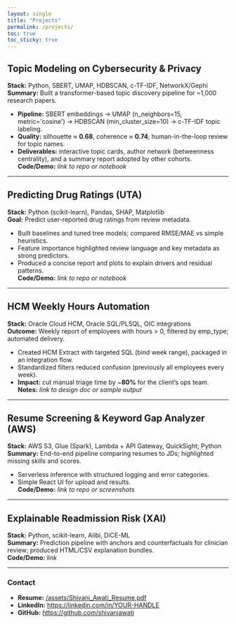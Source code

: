 ```yaml
---
layout: single
title: "Projects"
permalink: /projects/
toc: true
toc_sticky: true
---
```


## Topic Modeling on Cybersecurity & Privacy
**Stack:** Python, SBERT, UMAP, HDBSCAN, c-TF-IDF, NetworkX/Gephi  
**Summary:** Built a transformer-based topic discovery pipeline for ~1,000 research papers.  
- **Pipeline:** SBERT embeddings → UMAP (n_neighbors=15, metric='cosine') → HDBSCAN (min_cluster_size=10) → c-TF-IDF topic labeling.  
- **Quality:** silhouette ≈ **0.68**, coherence ≈ **0.74**; human-in-the-loop review for topic names.  
- **Deliverables:** interactive topic cards, author network (betweenness centrality), and a summary report adopted by other cohorts.  
**Code/Demo:** *link to repo or notebook*

---

## Predicting Drug Ratings (UTA)
**Stack:** Python (scikit-learn), Pandas, SHAP, Matplotlib  
**Goal:** Predict user-reported drug ratings from review metadata.  
- Built baselines and tuned tree models; compared RMSE/MAE vs simple heuristics.  
- Feature importance highlighted review language and key metadata as strong predictors.  
- Produced a concise report and plots to explain drivers and residual patterns.  
**Code/Demo:** *link to repo or notebook*

---

## HCM Weekly Hours Automation
**Stack:** Oracle Cloud HCM, Oracle SQL/PLSQL, OIC integrations  
**Outcome:** Weekly report of employees with hours > 0, filtered by emp_type; automated delivery.  
- Created HCM Extract with targeted SQL (bind week range), packaged in an integration flow.  
- Standardized filters reduced confusion (previously all employees every week).  
- **Impact:** cut manual triage time by ~**80%** for the client’s ops team.  
**Notes:** *link to design doc or sample output*

---

## Resume Screening & Keyword Gap Analyzer (AWS)
**Stack:** AWS S3, Glue (Spark), Lambda + API Gateway, QuickSight; Python  
**Summary:** End-to-end pipeline comparing resumes to JDs; highlighted missing skills and scores.  
- Serverless inference with structured logging and error categories.  
- Simple React UI for upload and results.  
**Code/Demo:** *link to repo or screenshots*

---

## Explainable Readmission Risk (XAI)
**Stack:** Python, scikit-learn, Alibi, DiCE-ML  
**Summary:** Prediction pipeline with anchors and counterfactuals for clinician review; produced HTML/CSV explanation bundles.  
**Code/Demo:** *link*

---

### Contact
- **Resume:** [/assets/Shivani_Awati_Resume.pdf](/assets/Shivani_Awati_Resume.pdf)  
- **LinkedIn:** <https://linkedin.com/in/YOUR-HANDLE>  
- **GitHub:** <https://github.com/shivaniawati>
